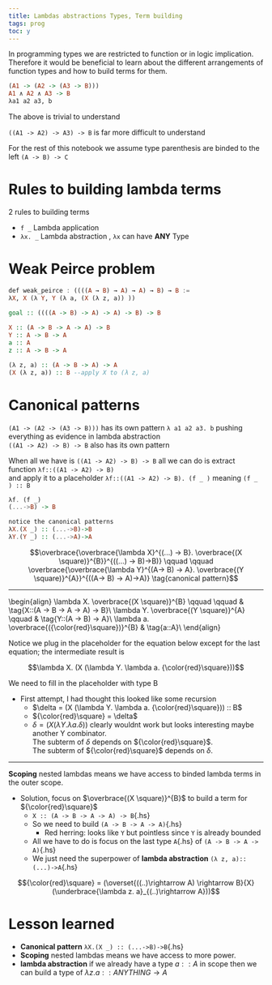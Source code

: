 ```yaml
---
title: Lambdas abstractions Types, Term building
tags: prog
toc: y
---
```


In programming types we are restricted to function or in logic implication.  
Therefore it would be beneficial to learn about the different arrangements of function types and how to build terms for them.

```hs
(A1 -> (A2 -> (A3 -> B)))
A1 ∧ A2 ∧ A3 -> B
λa1 a2 a3, b
```
The above is trivial to understand  


`((A1 -> A2) -> A3) -> B` is far more difficult to understand  

For the rest of this notebook we assume type parenthesis are binded to the left `(A -> B) -> C` 

# Rules to building lambda terms

2 rules to building terms

* `f _` Lambda application
* `λx. _` Lambda abstraction , `λx` can have **ANY** Type

# Weak Peirce problem

```hs
def weak_peirce : ((((A → B) → A) → A) → B) → B :=
λX, X (λ Y, Y (λ a, (X (λ z, a)) ))
```
```hs
goal :: ((((A -> B) -> A) -> A) -> B) -> B
 
X :: (A -> B -> A -> A) -> B
Y :: A -> B -> A
a :: A
z :: A -> B -> A

(λ z, a) :: (A -> B -> A) -> A
(X (λ z, a)) :: B --apply X to (λ z, a)
```

# Canonical patterns

`(A1 -> (A2 -> (A3 -> B)))` has its own pattern `λ a1 a2 a3. b` pushing everything as evidence in lambda abstraction  
`((A1 -> A2) -> B) -> B` also has its own pattern  

When all we have is `((A1 -> A2) -> B) -> B` all we can do is extract function `λf::((A1 -> A2) -> B)`  
and apply it to a placeholder `λf::((A1 -> A2) -> B). (f _ )` meaning `(f _ ) :: B`

```hs
λf. (f _)
(...->B) -> B
```

```hs
notice the canonical patterns 
λX.(X _) :: (...->B)->B
λY.(Y _) :: (...->A)->A
```
$$\overbrace{\overbrace{\lambda X}^{(...) → B}. \overbrace{(X \square)}^{B}}^{((...) → B)→B)} \qquad \qquad \overbrace{\overbrace{\lambda Y}^{(A→ B) → A}. \overbrace{(Y \square)}^{A}}^{((A→ B) → A)→A)} \tag{canonical pattern}$$

---

\begin{align}
\lambda X. \overbrace{(X \square)}^{B} \qquad \qquad & \tag{X::(A → B → A → A) → B}\\
\lambda Y. \overbrace{(Y \square)}^{A} \qquad & \tag{Y::(A → B) → A}\\
\lambda a. \overbrace{({\color{red}\square})}^{B} & \tag{a::A}\\
\end{align}

Notice we plug in the placeholder for the equation below except for the last equation; the intermediate result is 

$$\lambda X. (X (\lambda Y. \lambda a. {\color{red}\square}))$$

We need to fill in the placeholder with type B

* First attempt, I had thought this looked like some recursion
  * $\delta = (X (\lambda Y. \lambda a. {\color{red}\square})) :: B$
  *  ${\color{red}\square} = \delta$
  * $\delta = (X (\lambda Y. \lambda a. \delta))$ clearly wouldnt work but looks interesting maybe another Y combinator.  
  The subterm of $\delta$ depends on ${\color{red}\square}$.  
  The subterm of ${\color{red}\square}$ depends on $\delta$.

---

**Scoping** nested lambdas means we have access to binded lambda terms in the outer scope.

* Solution, focus on $\overbrace{(X \square)}^{B}$ to build a term for ${\color{red}\square}$
  * `X :: (A -> B -> A -> A) -> B`{.hs}
  * So we need to build `(A -> B -> A -> A)`{.hs}
    * Red herring: looks like `Y` but pointless since `Y` is already bounded
  * All we have to do is focus on the last type `A`{.hs} of `(A -> B -> A -> A)`{.hs}
  * We just need the superpower of **lambda abstraction** `(λ z, a):: (...)->A`{.hs}

$${\color{red}\square} = (\overset{((..)\rightarrow A) \rightarrow B}{X}(\underbrace{\lambda z. a}_{(..)\rightarrow A}))$$

# Lesson learned

* **Canonical pattern** `λX.(X _) :: (...->B)->B`{.hs}
* **Scoping** nested lambdas means we have access to more power.
* **lambda abstraction** if we already have a type $a::A$ in scope then we can build a type of $\lambda z. a :: ANYTHING \rightarrow A$
